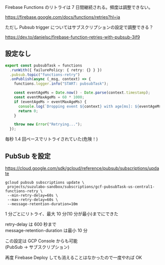 Firebase Functions のリトライは 7 日間継続される。頻度は調整できない。

https://firebase.google.com/docs/functions/retries?hl=ja

ただし Pubsub trigger についてはサブスクリプションの設定で調整できる？

https://dev.to/danielsc/firebase-function-retries-with-pubsub-3jf9

## 設定なし

```typescript
export const pubsubTask = functions
  .runWith({ failurePolicy: { retry: {} } })
  .pubsub.topic("functions-retry")
  .onPublish(async (_msg, context) => {
    functions.logger.info("START: pubsubTask");

    const eventAgeMs = Date.now() - Date.parse(context.timestamp);
    const eventMaxAgeMs = 60 * 1000;
    if (eventAgeMs > eventMaxAgeMs) {
      console.log(`Dropping event ${context} with age[ms]: ${eventAgeMs}`);
      return 0;
    }

    throw new Error("Retrying...");
  });
```

毎秒 1.4 回ペースでリトライされていた(危険！)

## PubSub を設定

https://cloud.google.com/sdk/gcloud/reference/pubsub/subscriptions/update

```
gcloud pubsub subscriptions update \
 projects/suzulabo-sandbox/subscriptions/gcf-pubsubTask-us-central1-functions-retry \
 --min-retry-delay=60s \
 --max-retry-delay=60s \
 --message-retention-duration=10m
```

1 分ごとにリトライ、最大 10 分(10 分が最小)までにできた

retry-delay は 600 秒まで  
message-retention-duration は最小 10 分

この設定は GCP Console からも可能  
(PubSub -> サブスクリプション)

再度 Firebase Deploy しても消えることはなかったので一度やれば OK
